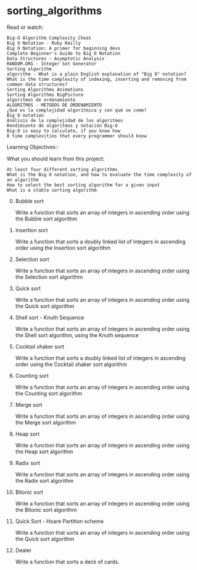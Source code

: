 # sorting_algorithms
Read or watch:

    Big-O Algorithm Complexity Cheat
    Big O Notation - Ruby Reilly
    Big O Notation: A primer for beginning devs
    Complete Beginner's Guide to Big O Notation
    Data Structures - Asymptotic Analysis
    RANDOM.ORG - Integer Set Generator
    Sorting algorithm
    algorithm - What is a plain English explanation of "Big O" notation?
    What is the time complexity of indexing, inserting and removing from common data structures?
    Sorting Algorithms Animations
    Sorting Algorithms BigPicture
    algoritmos de ordenamiento
    ALGORITMOS - METODOS DE ORDENAMIENTO
    ¿Qué es la complejidad algorítmica y con qué se come?
    Big O notation
    Análisis de la complejidad de los algoritmos
    Rendimiento de algoritmos y notación Big-O
    Big-O is easy to calculate, if you know how
    8 time complexities that every programmer should know

Learning Objectives:bulb:

What you should learn from this project:

    At least four different sorting algorithms
    What is the Big O notation, and how to evaluate the time complexity of an algorithm
    How to select the best sorting algorithm for a given input
    What is a stable sorting algorithm

0. Bubble sort

    Write a function that sorts an array of integers in ascending order using the Bubble sort algorithm

1. Insertion sort

    Write a function that sorts a doubly linked list of integers in ascending order using the Insertion sort algorithm

2. Selection sort

    Write a function that sorts an array of integers in ascending order using the Selection sort algorithm

3. Quick sort

    Write a function that sorts an array of integers in ascending order using the Quick sort algorithm

4. Shell sort - Knuth Sequence

    Write a function that sorts an array of integers in ascending order using the Shell sort algorithm, using the Knuth sequence

5. Cocktail shaker sort

    Write a function that sorts a doubly linked list of integers in ascending order using the Cocktail shaker sort algorithm

6. Counting sort

    Write a function that sorts an array of integers in ascending order using the Counting sort algorithm

7. Merge sort

    Write a function that sorts an array of integers in ascending order using the Merge sort algorithm

8. Heap sort

    Write a function that sorts an array of integers in ascending order using the Heap sort algorithm

9. Radix sort

    Write a function that sorts an array of integers in ascending order using the Radix sort algorithm

10. Bitonic sort

    Write a function that sorts an array of integers in ascending order using the Bitonic sort algorithm

11. Quick Sort - Hoare Partition scheme

    Write a function that sorts an array of integers in ascending order using the Quick sort algorithm

12. Dealer

    Write a function that sorts a deck of cards.

